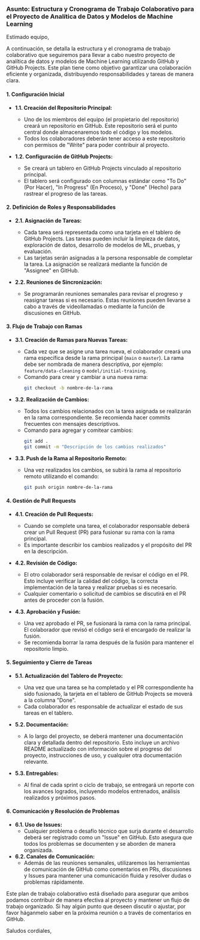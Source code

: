 ### Asunto: Estructura y Cronograma de Trabajo Colaborativo para el Proyecto de Analítica de Datos y Modelos de Machine Learning

Estimado equipo,

A continuación, se detalla la estructura y el cronograma de trabajo colaborativo que seguiremos para llevar a cabo nuestro proyecto de analítica de datos y modelos de Machine Learning utilizando GitHub y GitHub Projects. Este plan tiene como objetivo garantizar una colaboración eficiente y organizada, distribuyendo responsabilidades y tareas de manera clara.

#### **1. Configuración Inicial**
   - **1.1. Creación del Repositorio Principal:**
     - Uno de los miembros del equipo (el propietario del repositorio) creará un repositorio en GitHub. Este repositorio será el punto central donde almacenaremos todo el código y los modelos.
     - Todos los colaboradores deberán tener acceso a este repositorio con permisos de "Write" para poder contribuir al proyecto.

   - **1.2. Configuración de GitHub Projects:**
     - Se creará un tablero en GitHub Projects vinculado al repositorio principal.
     - El tablero será configurado con columnas estándar como "To Do" (Por Hacer), "In Progress" (En Proceso), y "Done" (Hecho) para rastrear el progreso de las tareas.

#### **2. Definición de Roles y Responsabilidades**
   - **2.1. Asignación de Tareas:**
     - Cada tarea será representada como una tarjeta en el tablero de GitHub Projects. Las tareas pueden incluir la limpieza de datos, exploración de datos, desarrollo de modelos de ML, pruebas, y evaluación.
     - Las tarjetas serán asignadas a la persona responsable de completar la tarea. La asignación se realizará mediante la función de "Assignee" en GitHub.

   - **2.2. Reuniones de Sincronización:**
     - Se programarán reuniones semanales para revisar el progreso y reasignar tareas si es necesario. Estas reuniones pueden llevarse a cabo a través de videollamadas o mediante la función de discusiones en GitHub.

#### **3. Flujo de Trabajo con Ramas**
   - **3.1. Creación de Ramas para Nuevas Tareas:**
     - Cada vez que se asigne una tarea nueva, el colaborador creará una rama específica desde la rama principal (`main` o `master`). La rama debe ser nombrada de manera descriptiva, por ejemplo: `feature/data-cleaning` o `model/initial-training`.
     - Comando para crear y cambiar a una nueva rama:
       ```bash
       git checkout -b nombre-de-la-rama
       ```

   - **3.2. Realización de Cambios:**
     - Todos los cambios relacionados con la tarea asignada se realizarán en la rama correspondiente. Se recomienda hacer commits frecuentes con mensajes descriptivos.
     - Comando para agregar y comitear cambios:
       ```bash
       git add .
       git commit -m "Descripción de los cambios realizados"
       ```

   - **3.3. Push de la Rama al Repositorio Remoto:**
     - Una vez realizados los cambios, se subirá la rama al repositorio remoto utilizando el comando:
       ```bash
       git push origin nombre-de-la-rama
       ```

#### **4. Gestión de Pull Requests**
   - **4.1. Creación de Pull Requests:**
     - Cuando se complete una tarea, el colaborador responsable deberá crear un Pull Request (PR) para fusionar su rama con la rama principal.
     - Es importante describir los cambios realizados y el propósito del PR en la descripción.

   - **4.2. Revisión de Código:**
     - El otro colaborador será responsable de revisar el código en el PR. Esto incluye verificar la calidad del código, la correcta implementación de la tarea y realizar pruebas si es necesario.
     - Cualquier comentario o solicitud de cambios se discutirá en el PR antes de proceder con la fusión.

   - **4.3. Aprobación y Fusión:**
     - Una vez aprobado el PR, se fusionará la rama con la rama principal. El colaborador que revisó el código será el encargado de realizar la fusión.
     - Se recomienda borrar la rama después de la fusión para mantener el repositorio limpio.

#### **5. Seguimiento y Cierre de Tareas**
   - **5.1. Actualización del Tablero de Proyecto:**
     - Una vez que una tarea se ha completado y el PR correspondiente ha sido fusionado, la tarjeta en el tablero de GitHub Projects se moverá a la columna "Done".
     - Cada colaborador es responsable de actualizar el estado de sus tareas en el tablero.

   - **5.2. Documentación:**
     - A lo largo del proyecto, se deberá mantener una documentación clara y detallada dentro del repositorio. Esto incluye un archivo README actualizado con información sobre el progreso del proyecto, instrucciones de uso, y cualquier otra documentación relevante.

   - **5.3. Entregables:**
     - Al final de cada sprint o ciclo de trabajo, se entregará un reporte con los avances logrados, incluyendo modelos entrenados, análisis realizados y próximos pasos.

#### **6. Comunicación y Resolución de Problemas**
   - **6.1. Uso de Issues:**
     - Cualquier problema o desafío técnico que surja durante el desarrollo deberá ser registrado como un "Issue" en GitHub. Esto asegura que todos los problemas se documenten y se aborden de manera organizada.
   - **6.2. Canales de Comunicación:**
     - Además de las reuniones semanales, utilizaremos las herramientas de comunicación de GitHub como comentarios en PRs, discusiones y Issues para mantener una comunicación fluida y resolver dudas o problemas rápidamente.

Este plan de trabajo colaborativo está diseñado para asegurar que ambos podamos contribuir de manera efectiva al proyecto y mantener un flujo de trabajo organizado. Si hay algún punto que deseen discutir o ajustar, por favor háganmelo saber en la próxima reunión o a través de comentarios en GitHub.

Saludos cordiales,

